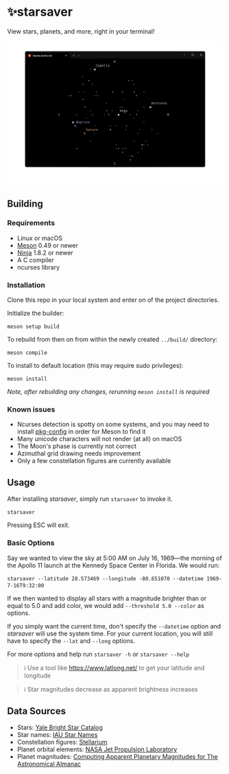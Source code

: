 # ✨starsaver

View stars, planets, and more, right in your terminal!

![](/assets/screenshot.png)

## Building

### Requirements

- Linux or macOS
- [Meson](https://github.com/mesonbuild/meson) 0.49 or newer
- [Ninja](https://github.com/ninja-build/ninja) 1.8.2 or newer
- A C compiler
- ncurses library

### Installation

Clone this repo in your local system and enter on of the project directories.

Initialize the builder:

```
meson setup build
```

To rebuild from then on from within the newly created `../build/` directory:

```
meson compile
```

To install to default location (this may require sudo privileges):

```
meson install
```

_Note, after rebuilding any changes, rerunning `meson install` is required_

### Known issues

- Ncurses detection is spotty on some systems, and you may need to install [pkg-config](https://www.freedesktop.org/wiki/Software/pkg-config/) in order for Meson to find it
- Many unicode characters will not render (at all) on macOS
- The Moon's phase is currently not correct
- Azimuthal grid drawing needs improvement
- Only a few constellation figures are currently available

## Usage

After installing *starsaver*, simply run `starsaver` to invoke it.

```
starsaver
```

Pressing ESC will exit.

### Basic Options

Say we wanted to view the sky at 5:00 AM on July 16, 1969—the morning of the
Apollo 11 launch at the Kennedy Space Center in Florida. We would run:

```
starsaver --latitude 28.573469 --longitude -80.651070 --datetime 1969-7-16T9:32:00
```

If we then wanted to display all stars with a magnitude brighter than or equal
to 5.0 and add color, we would add `--threshold 5.0 --color` as options.

If you simply want the current time, don't specify the `--datetime` option and
_starsaver_ will use the system time. For your current location, you will still
have to specify the `--lat` and `--long` options.

For more options and help run `starsaver -h` or `starsaver --help`

> ℹ️ Use a tool like https://www.latlong.net/ to get your latitude and longitude

> ℹ️ Star magnitudes decrease as apparent brightness increases

## Data Sources

- Stars: [Yale Bright Star Catalog](http://tdc-www.harvard.edu/catalogs/bsc5.html)
- Star names: [IAU Star Names](https://www.iau.org/public/themes/naming_stars/)
- Constellation figures: [Stellarium](https://stellarium.org/)
- Planet orbital elements: [NASA Jet Propulsion Laboratory](https://ssd.jpl.nasa.gov/planets/approx_pos.html)
- Planet magnitudes: [Computing Apparent Planetary Magnitudes for The Astronomical Almanac](https://arxiv.org/abs/1808.01973)